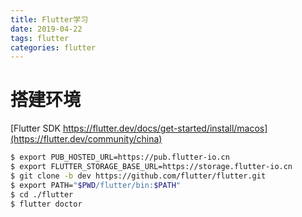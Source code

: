 ```yaml
---
title: Flutter学习
date: 2019-04-22
tags: flutter
categories: flutter
---
```


# 搭建环境
  [Flutter SDK https://flutter.dev/docs/get-started/install/macos](https://flutter.dev/community/china)
```bash
$ export PUB_HOSTED_URL=https://pub.flutter-io.cn
$ export FLUTTER_STORAGE_BASE_URL=https://storage.flutter-io.cn
$ git clone -b dev https://github.com/flutter/flutter.git
$ export PATH="$PWD/flutter/bin:$PATH"
$ cd ./flutter
$ flutter doctor
```

